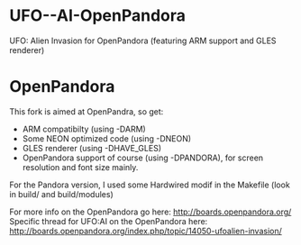 UFO--AI-OpenPandora
===================

UFO: Alien Invasion for OpenPandora (featuring ARM support and GLES renderer)

OpenPandora
===========

This fork is aimed at OpenPandra, so get:
 * ARM compatibilty (using -DARM)
 * Some NEON optimized code (using -DNEON)
 * GLES renderer (using -DHAVE_GLES)
 * OpenPandora support of course (using -DPANDORA), for screen resolution and font size mainly.
 
For the Pandora version, I used some Hardwired modif in the Makefile (look in build/ and build/modules)

For more info on the OpenPandora go here: http://boards.openpandora.org/
Specific thread for UFO:AI on the OpenPandora here: http://boards.openpandora.org/index.php/topic/14050-ufoalien-invasion/
